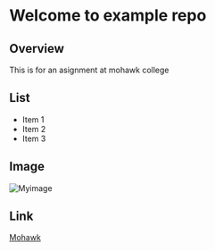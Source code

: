 # Welcome to example repo

## Overview

This is for an asignment at mohawk college

## List 

- Item 1
- Item 2
- Item 3


## Image 

![Myimage](1.jpg)

## Link 

[Mohawk](https://www.mohawkcollege.ca/)
